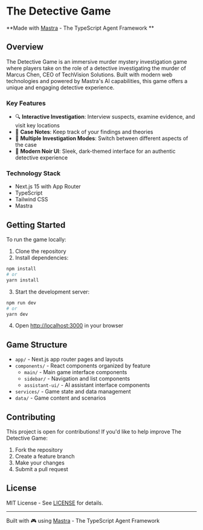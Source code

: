 # The Detective Game

**Made with [Mastra](https://mastra.ai) - The TypeScript Agent Framework **

## Overview

The Detective Game is an immersive murder mystery investigation game where players take on the role of a detective investigating the murder of Marcus Chen, CEO of TechVision Solutions. Built with modern web technologies and powered by Mastra's AI capabilities, this game offers a unique and engaging detective experience.

### Key Features

- 🔍 **Interactive Investigation**: Interview suspects, examine evidence, and visit key locations
- 📝 **Case Notes**: Keep track of your findings and theories
- 🎯 **Multiple Investigation Modes**: Switch between different aspects of the case
- 🎨 **Modern Noir UI**: Sleek, dark-themed interface for an authentic detective experience

### Technology Stack

- Next.js 15 with App Router
- TypeScript
- Tailwind CSS
- Mastra

## Getting Started

To run the game locally:

1. Clone the repository
2. Install dependencies:
```bash
npm install
# or
yarn install
```

3. Start the development server:
```bash
npm run dev
# or
yarn dev
```

4. Open [http://localhost:3000](http://localhost:3000) in your browser

## Game Structure

- `app/` - Next.js app router pages and layouts
- `components/` - React components organized by feature
  - `main/` - Main game interface components
  - `sidebar/` - Navigation and list components
  - `assistant-ui/` - AI assistant interface components
- `services/` - Game state and data management
- `data/` - Game content and scenarios

## Contributing

This project is open for contributions! If you'd like to help improve The Detective Game:

1. Fork the repository
2. Create a feature branch
3. Make your changes
4. Submit a pull request

## License

MIT License - See [LICENSE](LICENSE) for details.

---

Built with 🎮 using [Mastra](https://mastra.ai) - The TypeScript Agent Framework
